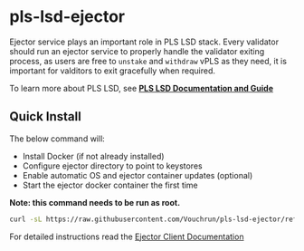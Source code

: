 # pls-lsd-ejector

Ejector service plays an important role in PLS LSD stack. Every validator should run an ejector service to properly handle the validator exiting process, as users are free to `unstake` and `withdraw` vPLS as they need, it is important for valditors to exit gracefully when required.

To learn more about PLS LSD, see [**PLS LSD Documentation and Guide**](https://vouch.run/docs/architecture/vouch_lsd.html)

## Quick Install

The below command will:

- Install Docker (if not already installed)
- Configure ejector directory to point to keystores
- Enable automatic OS and ejector container updates (optional)
- Start the ejector docker container the first time


**Note: this command needs to be run as root.**

```bash
curl -sL https://raw.githubusercontent.com/Vouchrun/pls-lsd-ejector/refs/heads/staging/ejector-menu.sh > ejector-menu.sh; sudo chmod +x ejector-menu.sh && sudo ./ejector-menu.sh
```


For detailed instructions read the [Ejector Client Documentation](https://vouch.run/docs/validator_guide/ejector_client.html)